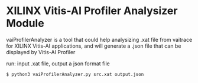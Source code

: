 # XILINX Vitis-AI Profiler Analysizer Module

vaiProfilerAnalyzer is a tool that could help analysizing .xat file from vaitrace for XILINX Vitis-AI applications, and will generate a .json file that can be displayed by Vitis-AI Profiler

run: input .xat file, output a json format file
```bash
$ python3 vaiProfilerAnalyzer.py src.xat output.json
```

